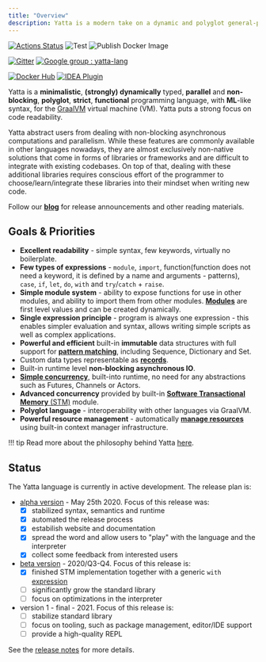```yaml
---
title: "Overview"
description: Yatta is a modern take on a dynamic and polyglot general-purpose programming language with advanced functional programming, automatic concurrency, minimalistic ML-like syntax, strict evaluation, for GraalVM polyglot virtual machine (VM).
---
```


[![Actions Status](https://github.com/yatta-lang/yatta/workflows/Release/badge.svg)](https://github.com/yatta-lang/yatta/actions)
![Test](https://github.com/yatta-lang/yatta/workflows/Test/badge.svg)
![Publish Docker Image](https://github.com/yatta-lang/yatta/workflows/Publish%20Docker%20Image/badge.svg)

[![Gitter](https://badges.gitter.im/yattalang/community.svg)](https://gitter.im/yattalang/community?utm_source=badge&utm_medium=badge&utm_campaign=pr-badge)
[![Google group : yatta-lang](https://img.shields.io/badge/yatta--lang-Google%20group-blue)](https://groups.google.com/forum/#!forum/yatta-lang)

[![Docker Hub](https://img.shields.io/docker/pulls/akovari/yatta)](https://hub.docker.com/r/akovari/yatta)
[![IDEA Plugin](https://img.shields.io/jetbrains/plugin/d/14536-yatta-language?label=IDEA%20Plugin)](https://plugins.jetbrains.com/plugin/14536-yatta-language)

Yatta is a **minimalistic**, **(strongly) dynamically** typed, **parallel** and **non-blocking**, **polyglot**, **strict**, **functional** programming language, with **ML**-like syntax, for the [GraalVM](https://www.graalvm.org/) virtual machine (VM). Yatta puts a strong focus on code readability.

Yatta abstract users from dealing with non-blocking asynchronous computations and parallelism. While these features are commonly available in other languages nowadays, they are almost exclusively non-native solutions that come in forms of libraries or frameworks and are difficult to integrate with existing codebases. On top of that, dealing with these additional libraries requires conscious effort of the programmer to choose/learn/integrate these libraries into their mindset when writing new code.

Follow our [**blog**](https://functional.blog) for release announcements and other reading materials.

## Goals & Priorities
- **Excellent readability** - simple syntax, few keywords, virtually no boilerplate.
- **Few types of expressions** - `module`, `import`, function(function does not need a keyword, it is defined by a name and arguments - patterns), `case`, `if`, `let`, `do`, `with` and `try`/`catch` + `raise`.
- **Simple module system** - ability to expose functions for use in other modules, and ability to import them from other modules. [**Modules**](features/syntax.md#module-expression) are first level values and can be created dynamically.
- **Single expression principle** - program is always one expression - this enables simpler evaluation and syntax, allows writing simple scripts as well as complex applications.
- **Powerful and efficient** built-in **immutable** data structures with full support for [**pattern matching**](features/pattern-matching), including Sequence, Dictionary and Set.
- Custom data types representable as [**records**](features/syntax#records).
- Built-in runtime level **non-blocking asynchronous IO**.
- [**Simple concurrency**](about#execution-model), built-into runtime, no need for any abstractions such as Futures, Channels or Actors.
- **Advanced concurrency** provided by built-in [**Software Transactional Memory** (STM)](stdlib/stm) module.
- **Polyglot language** - interoperability with other languages via GraalVM.
- **Powerful resource management** - automatically [**manage resources**](features/resource-management) using built-in context manager infrastructure.

!!! tip
    Read more about the philosophy behind Yatta [here](about.md).

## Status
The Yatta language is currently in active development. The release plan is:

* [alpha version](https://github.com/yatta-lang/yatta/issues?q=is%3Aopen+is%3Aissue+milestone%3A%22alpha+release%22) - May 25th 2020. Focus of this release was:
    - [x] stabilized syntax, semantics and runtime
    - [x] automated the release process
    - [x] estabilish website and documentation
    - [x] spread the word and allow users to "play" with the language and the interpreter
    - [x] collect some feedback from interested users
* [beta version](https://github.com/yatta-lang/yatta/issues?q=is%3Aopen+is%3Aissue+milestone%3A%22beta+release%22) - 2020/Q3-Q4. Focus of this release is:
    - [x] finished STM implementation together with a generic `with` [expression](https://github.com/yatta-lang/yatta/issues/33)
    - [ ] significantly grow the standard library
    - [ ] focus on optimizations in the interpreter
* version 1 - final - 2021. Focus of this release is:
    - [ ] stabilize standard library
    - [ ] focus on tooling, such as package management, editor/IDE support
    - [ ] provide a high-quality REPL

See the [release notes](getting_started/release-notes.md) for more details.

